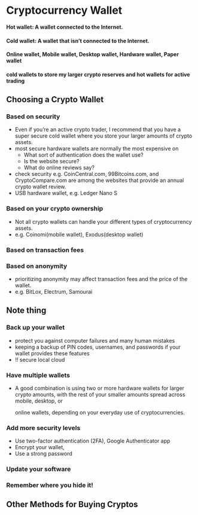 # Cryptocurrency Wallet

**Hot wallet: A wallet connected to the Internet.**

#### Cold wallet: A wallet that isn’t connected to the Internet.

#### Online wallet, Mobile wallet, Desktop wallet, Hardware wallet, Paper wallet

#### cold wallets to store my larger crypto reserves and hot wallets for active trading

## Choosing a Crypto Wallet

### Based on security

* Even if you’re an active crypto trader, I recommend that you have a super secure cold wallet where you store your larger amounts of crypto assets.
* most secure hardware wallets are normally the most expensive on
  * What sort of authentication does the wallet use?
  * Is the website secure?
  * What do online reviews say?
* check security e.g. CoinCentral.com, 99Bitcoins.com, and CryptoCompare.com are among the websites that provide an annual crypto wallet review.
* USB hardware wallet, e.g. Ledger Nano S

### Based on your crypto ownership

* Not all crypto wallets can handle your different types of cryptocurrency assets.
* e.g. Coinomi\(mobile wallet\), Exodus\(desktop wallet\)

### Based on transaction fees

### Based on anonymity

* prioritizing anonymity may affect transaction fees and the price of the wallet.
* e.g. BitLox, Electrum, Samourai

## Note thing

### Back up your wallet

* protect you against computer failures and many human mistakes
* keeping a backup of PIN codes, usernames, and passwords if your wallet provides these features
* !! secure local cloud

### Have multiple wallets

* A good combination is using two or more hardware wallets for larger crypto amounts, with the rest of your smaller amounts spread across mobile, desktop, or

    online wallets, depending on your everyday use of cryptocurrencies.

### Add more security levels

* Use two-factor authentication \(2FA\), Google Authenticator app
* Encrypt your wallet, 
* Use a strong password

### Update your software

### Remember where you hide it!

## Other Methods for Buying Cryptos

